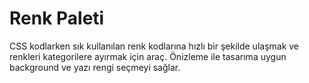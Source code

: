 # Renk Paleti

CSS kodlarken sık kullanılan renk kodlarına hızlı bir şekilde ulaşmak ve renkleri kategorilere ayırmak için araç. Önizleme ile tasarıma uygun background ve yazı rengi seçmeyi sağlar.
